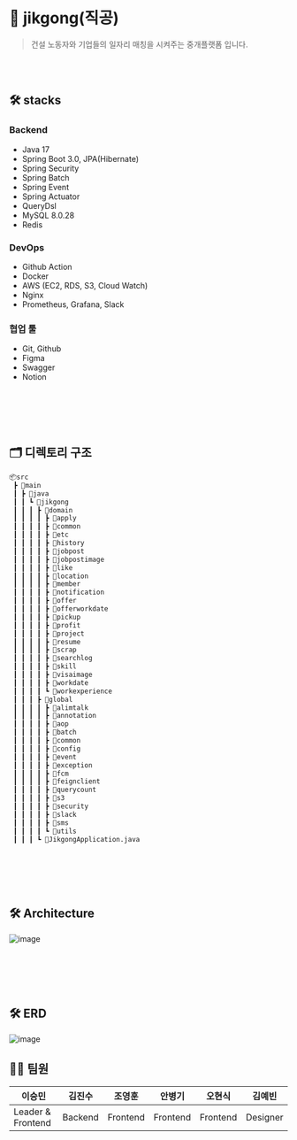 #  📌 jikgong(직공)
> 건설 노동자와 기업들의 일자리 매칭을 시켜주는 중개플랫폼 입니다.


<br><br>

## 🛠 stacks
### Backend
- Java 17
- Spring Boot 3.0, JPA(Hibernate)
- Spring Security
- Spring Batch
- Spring Event
- Spring Actuator
- QueryDsl
- MySQL 8.0.28
- Redis

### DevOps
- Github Action
- Docker
- AWS (EC2, RDS, S3, Cloud Watch)
- Nginx
- Prometheus, Grafana, Slack

### 협업 툴
- Git, Github
- Figma
- Swagger
- Notion

<br><br><br><br>

## 🗂 디렉토리 구조
```markdown
📦src
 ┣ 📂main
 ┃ ┣ 📂java
 ┃ ┃ ┗ 📂jikgong
 ┃ ┃ ┃ ┣ 📂domain
 ┃ ┃ ┃ ┃ ┣ 📂apply
 ┃ ┃ ┃ ┃ ┣ 📂common
 ┃ ┃ ┃ ┃ ┣ 📂etc
 ┃ ┃ ┃ ┃ ┣ 📂history
 ┃ ┃ ┃ ┃ ┣ 📂jobpost
 ┃ ┃ ┃ ┃ ┣ 📂jobpostimage
 ┃ ┃ ┃ ┃ ┣ 📂like
 ┃ ┃ ┃ ┃ ┣ 📂location
 ┃ ┃ ┃ ┃ ┣ 📂member
 ┃ ┃ ┃ ┃ ┣ 📂notification
 ┃ ┃ ┃ ┃ ┣ 📂offer
 ┃ ┃ ┃ ┃ ┣ 📂offerworkdate
 ┃ ┃ ┃ ┃ ┣ 📂pickup
 ┃ ┃ ┃ ┃ ┣ 📂profit
 ┃ ┃ ┃ ┃ ┣ 📂project
 ┃ ┃ ┃ ┃ ┣ 📂resume
 ┃ ┃ ┃ ┃ ┣ 📂scrap
 ┃ ┃ ┃ ┃ ┣ 📂searchlog
 ┃ ┃ ┃ ┃ ┣ 📂skill
 ┃ ┃ ┃ ┃ ┣ 📂visaimage
 ┃ ┃ ┃ ┃ ┣ 📂workdate
 ┃ ┃ ┃ ┃ ┗ 📂workexperience
 ┃ ┃ ┃ ┣ 📂global
 ┃ ┃ ┃ ┃ ┣ 📂alimtalk
 ┃ ┃ ┃ ┃ ┣ 📂annotation
 ┃ ┃ ┃ ┃ ┣ 📂aop
 ┃ ┃ ┃ ┃ ┣ 📂batch
 ┃ ┃ ┃ ┃ ┣ 📂common
 ┃ ┃ ┃ ┃ ┣ 📂config
 ┃ ┃ ┃ ┃ ┣ 📂event
 ┃ ┃ ┃ ┃ ┣ 📂exception
 ┃ ┃ ┃ ┃ ┣ 📂fcm
 ┃ ┃ ┃ ┃ ┣ 📂feignclient
 ┃ ┃ ┃ ┃ ┣ 📂querycount
 ┃ ┃ ┃ ┃ ┣ 📂s3
 ┃ ┃ ┃ ┃ ┣ 📂security
 ┃ ┃ ┃ ┃ ┣ 📂slack
 ┃ ┃ ┃ ┃ ┣ 📂sms
 ┃ ┃ ┃ ┃ ┗ 📂utils
 ┃ ┃ ┃ ┗ 📜JikgongApplication.java
```
<br><br><br><br>

## 🛠️ Architecture
![image](https://github.com/KT-Beak-Ho/jikgong-backend/assets/97269799/7ba4ca76-5df9-4496-b3ef-2ff7a1355a73)


<br><br><br><br>
## 🛠️ ERD
![image](https://github.com/dgjinsu/jikgong-backend/assets/97269799/437c84fb-e015-4f85-8336-dcc32def7b16)


## 👩‍💻 팀원
| 이승민            | 김진수   | 조영훈   | 안병기  | 오현식  | 김예빈  |
| ----------------- | -------- | -------- | ------- | ------- | ------- |
| Leader & Frontend | Backend | Frontend | Frontend | Frontend | Designer |
